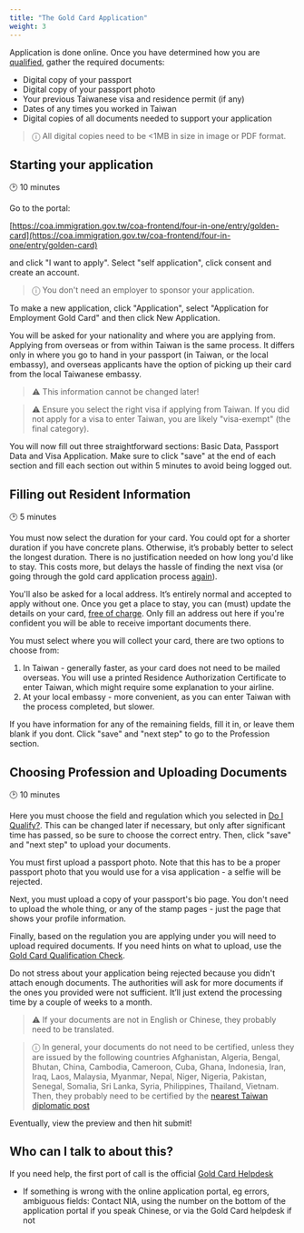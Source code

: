 ```yaml
---
title: "The Gold Card Application"
weight: 3
---
```

<!--- (c) Tom Fifield, licensed under a
Creative Commons Attribution-NonCommercial-ShareAlike 4.0 International License. -->

Application is done online. Once you have determined how you are [qualified](/application-faq/qualifications/),
 gather the required documents:

* Digital copy of your passport
* Digital copy of your passport photo
* Your previous Taiwanese visa and residence permit (if any)
* Dates of any times you worked in Taiwan
* Digital copies of all documents needed to support your application

> ⓘ  All digital copies need to be <1MB in size in image or PDF format.

## Starting your application
🕑 10 minutes

Go to the portal:

 [https://coa.immigration.gov.tw/coa-frontend/four-in-one/entry/golden-card](https://coa.immigration.gov.tw/coa-frontend/four-in-one/entry/golden-card)

and click "I want to apply". Select "self application", click consent and create an account.

> ⓘ  You don't need an employer to sponsor your application.

To make a new application, click "Application", select "Application for Employment Gold Card"
 and then click New Application.

You will be asked for your nationality and where you are applying from. 
 Applying from overseas or from within Taiwan is the same process. It differs only in where you go
 to hand in your passport (in Taiwan, or the local embassy), and overseas applicants
 have the option of picking up their card from the local Taiwanese embassy.

> ⚠️  This information cannot be changed later!

> ⚠️  Ensure you select the right visa if applying from Taiwan. If you did not apply for
> a visa to enter Taiwan, you are likely "visa-exempt" (the final category).

You will now fill out three straightforward sections: Basic Data, Passport Data and Visa Application.
Make sure to click "save" at the end of each section and fill each section out within 5 minutes to avoid being logged out.

## Filling out Resident Information
🕑 5 minutes

You must now select the duration for your card. You could opt for a shorter duration if you have
 concrete plans. Otherwise, it’s probably better to select the longest duration. There is no
 justification needed on how long you'd like to stay. This costs more, but delays the hassle of
 finding the next visa (or going through the gold card application process [again](/goldcard-holders-faq/validity/)).

You'll also be asked for a local address. It’s entirely normal and accepted to apply without one.
 Once you get a place to stay, you can (must) update the details on your card,
 [free of charge](/goldcard-holders-faq/life-in-taiwan/#what-happens-if-i-change-my-address). Only
 fill an address out here if you're confident you will be able to receive important documents there.

You must select where you will collect your card, there are two options to choose from:
1. In Taiwan - generally faster, as your card does not need to be mailed overseas. You will use a
 printed Residence Authorization Certificate to enter Taiwan, which might require some explanation
 to your airline.
1. At your local embassy - more convenient, as you can enter Taiwan with the process completed, but slower.

If you have information for any of the remaining fields, fill it in, or leave them blank if you dont.
 Click "save" and "next step" to go to the Profession section.


## Choosing Profession and Uploading Documents
🕑 10 minutes

Here you must choose the field and regulation which you selected in [Do I Qualify?](/application-faq/qualifications/).
This can be changed later if necessary, but only after significant time has passed, so
 be sure to choose the correct entry. Then, click "save" and "next step" to upload your documents.

You must first upload a passport photo. Note that this has to be a proper passport photo that you would
 use for a visa application - a selfie will be rejected.

Next, you must upload a copy of your passport's bio page. You don't need to upload the whole thing,
 or any of the stamp pages - just the page that shows your profile information.

Finally, based on the regulation you are applying under you will need to upload required documents.
 If you need hints on what to upload, use the [Gold Card Qualification Check](https://goldcard.nat.gov.tw/en/apply/step-1/).

Do not stress about your application being rejected because you didn't attach enough documents.
The authorities will ask for more documents if the ones you provided were not
 sufficient. It’ll just extend the processing time by a couple of weeks to a month.

> ⚠️  If your documents are not in English or Chinese, they probably need to be translated.

> ⓘ  In general, your documents do not need to be certified, unless they are issued by
> the following countries Afghanistan, Algeria, Bengal,
> Bhutan, China, Cambodia, Cameroon, Cuba, Ghana, Indonesia, Iran, Iraq, Laos, Malaysia, Myanmar,
> Nepal, Niger, Nigeria, Pakistan, Senegal,  Somalia, Sri Lanka, Syria, Philippines, Thailand, Vietnam.
> Then, they probably need to be certified by the [nearest Taiwan diplomatic post](https://www.mofa.gov.tw/en/OverseasOfficeLink.aspx?n=1A4D7D5A68ECF4B9&sms=A76B7230ADF29736)


Eventually, view the preview and then hit submit!



## Who can I talk to about this?
If you need help, the first port of call is the official [Gold Card Helpdesk](https://goldcard.nat.gov.tw/en/help-desk/)

- If something is wrong with the online application portal, eg errors, ambiguous fields: Contact NIA, using the number on the bottom of the application portal if you speak Chinese, or via the Gold Card helpdesk if not
